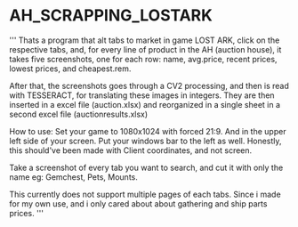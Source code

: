 # AH_SCRAPPING_LOSTARK

'''
Thats a program that alt tabs to market in game LOST ARK, click on the respective
tabs, and, for every line of product in the AH (auction house), it takes five
screenshots, one for each row: name, avg.price, recent prices, lowest prices, and cheapest.rem.

After that, the screenshots goes through a CV2 processing, and then is read with TESSERACT,
for translating these images in integers. They are then inserted in a excel file (auction.xlsx)
and reorganized in a single sheet in a second excel file (auctionresults.xlsx)


How to use:
Set your game to 1080x1024 with forced 21:9. And in the upper left side of your screen.
Put your windows bar to the left as well. Honestly, this should've been made with Client coordinates, and not screen.

Take a screenshot of every tab you want to search, and cut it with only the name
eg: Gemchest, Pets, Mounts.

This currently does not support multiple pages of each tabs. Since i  made for my own use, and i
only cared about about gathering and ship parts prices.
'''
